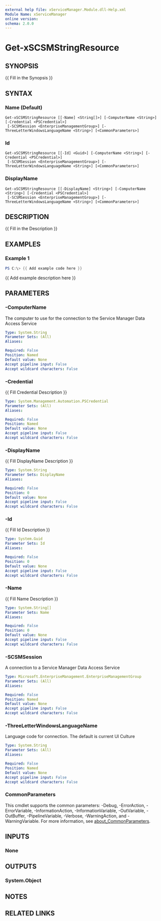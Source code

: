 ```yaml
---
external help file: xServiceManager.Module.dll-Help.xml
Module Name: xServiceManager
online version:
schema: 2.0.0
---
```


# Get-xSCSMStringResource

## SYNOPSIS
{{ Fill in the Synopsis }}

## SYNTAX

### Name (Default)
```
Get-xSCSMStringResource [[-Name] <String[]>] [-ComputerName <String>] [-Credential <PSCredential>]
 [-SCSMSession <EnterpriseManagementGroup>] [-ThreeLetterWindowsLanguageName <String>] [<CommonParameters>]
```

### Id
```
Get-xSCSMStringResource [[-Id] <Guid>] [-ComputerName <String>] [-Credential <PSCredential>]
 [-SCSMSession <EnterpriseManagementGroup>] [-ThreeLetterWindowsLanguageName <String>] [<CommonParameters>]
```

### DisplayName
```
Get-xSCSMStringResource [[-DisplayName] <String>] [-ComputerName <String>] [-Credential <PSCredential>]
 [-SCSMSession <EnterpriseManagementGroup>] [-ThreeLetterWindowsLanguageName <String>] [<CommonParameters>]
```

## DESCRIPTION
{{ Fill in the Description }}

## EXAMPLES

### Example 1
```powershell
PS C:\> {{ Add example code here }}
```

{{ Add example description here }}

## PARAMETERS

### -ComputerName
The computer to use for the connection to the Service Manager Data Access Service

```yaml
Type: System.String
Parameter Sets: (All)
Aliases:

Required: False
Position: Named
Default value: None
Accept pipeline input: False
Accept wildcard characters: False
```

### -Credential
{{ Fill Credential Description }}

```yaml
Type: System.Management.Automation.PSCredential
Parameter Sets: (All)
Aliases:

Required: False
Position: Named
Default value: None
Accept pipeline input: False
Accept wildcard characters: False
```

### -DisplayName
{{ Fill DisplayName Description }}

```yaml
Type: System.String
Parameter Sets: DisplayName
Aliases:

Required: False
Position: 0
Default value: None
Accept pipeline input: False
Accept wildcard characters: False
```

### -Id
{{ Fill Id Description }}

```yaml
Type: System.Guid
Parameter Sets: Id
Aliases:

Required: False
Position: 0
Default value: None
Accept pipeline input: False
Accept wildcard characters: False
```

### -Name
{{ Fill Name Description }}

```yaml
Type: System.String[]
Parameter Sets: Name
Aliases:

Required: False
Position: 0
Default value: None
Accept pipeline input: False
Accept wildcard characters: False
```

### -SCSMSession
A connection to a Service Manager Data Access Service

```yaml
Type: Microsoft.EnterpriseManagement.EnterpriseManagementGroup
Parameter Sets: (All)
Aliases:

Required: False
Position: Named
Default value: None
Accept pipeline input: False
Accept wildcard characters: False
```

### -ThreeLetterWindowsLanguageName
Language code for connection.
The default is current UI Culture

```yaml
Type: System.String
Parameter Sets: (All)
Aliases:

Required: False
Position: Named
Default value: None
Accept pipeline input: False
Accept wildcard characters: False
```

### CommonParameters
This cmdlet supports the common parameters: -Debug, -ErrorAction, -ErrorVariable, -InformationAction, -InformationVariable, -OutVariable, -OutBuffer, -PipelineVariable, -Verbose, -WarningAction, and -WarningVariable. For more information, see [about_CommonParameters](http://go.microsoft.com/fwlink/?LinkID=113216).

## INPUTS

### None

## OUTPUTS

### System.Object
## NOTES

## RELATED LINKS
